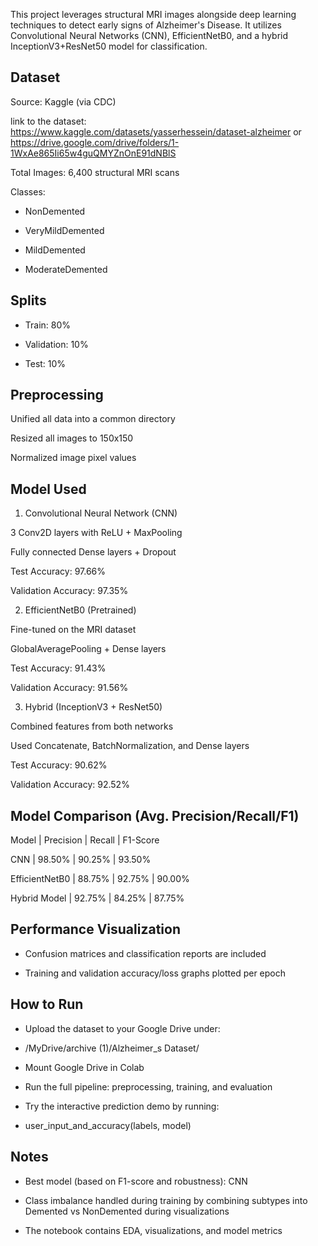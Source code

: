 This project leverages structural MRI images alongside deep learning techniques to detect early signs of Alzheimer's Disease. It utilizes Convolutional Neural Networks (CNN), EfficientNetB0, and a hybrid InceptionV3+ResNet50 model for classification.

## Dataset 

Source: Kaggle (via CDC)

link to the dataset: https://www.kaggle.com/datasets/yasserhessein/dataset-alzheimer
or https://drive.google.com/drive/folders/1-1WxAe865Ii65w4guQMYZnOnE91dNBlS

Total Images: 6,400 structural MRI scans

Classes:

- NonDemented

- VeryMildDemented

- MildDemented

- ModerateDemented

## Splits 

- Train: 80%

- Validation: 10%

- Test: 10%

## Preprocessing 

Unified all data into a common directory

Resized all images to 150x150

Normalized image pixel values

## Model Used 

1. Convolutional Neural Network (CNN)
   
3 Conv2D layers with ReLU + MaxPooling

Fully connected Dense layers + Dropout

Test Accuracy: 97.66%

Validation Accuracy: 97.35%

2. EfficientNetB0 (Pretrained)
   
Fine-tuned on the MRI dataset

GlobalAveragePooling + Dense layers

Test Accuracy: 91.43%

Validation Accuracy: 91.56%

3. Hybrid (InceptionV3 + ResNet50)
   
Combined features from both networks

Used Concatenate, BatchNormalization, and Dense layers

Test Accuracy: 90.62%

Validation Accuracy: 92.52%

##  Model Comparison (Avg. Precision/Recall/F1)

 Model | Precision | Recall | F1-Score
 
CNN | 98.50% | 90.25% | 93.50%

EfficientNetB0 | 88.75% | 92.75% | 90.00%

Hybrid Model | 92.75% | 84.25% | 87.75%

## Performance Visualization

- Confusion matrices and classification reports are included

- Training and validation accuracy/loss graphs plotted per epoch

##  How to Run
 
- Upload the dataset to your Google Drive under:

- /MyDrive/archive (1)/Alzheimer_s Dataset/

- Mount Google Drive in Colab

- Run the full pipeline: preprocessing, training, and evaluation

- Try the interactive prediction demo by running:

- user_input_and_accuracy(labels, model)

## Notes
- Best model (based on F1-score and robustness): CNN

- Class imbalance handled during training by combining subtypes into Demented vs NonDemented during visualizations

- The notebook contains EDA, visualizations, and model metrics
